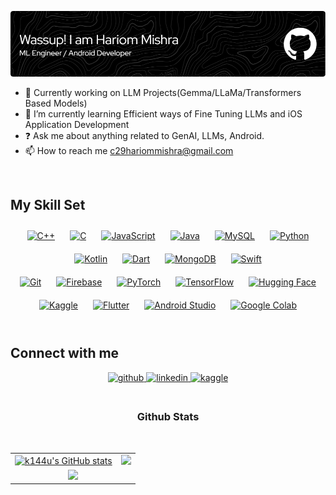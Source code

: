 ![github-header-image (9)](https://github.com/Hariom329/Hariom329/blob/main/github-header-image%20(3).png?raw=true)
<!--
# <div align="center">I'm Hariom, a ML Engineer & Developer from India. 🚀</div>  
<br/>
-->


- 🔭 Currently working on LLM Projects(Gemma/LLaMa/Transformers Based Models)  
- 🌱 I’m currently learning Efficient ways of Fine Tuning LLMs and iOS Application Development
- ❓ Ask me about anything related to GenAI, LLMs, Android.
- 📫 How to reach me c29hariommishra@gmail.com
<br/>

## My Skill Set

<div align="center">  
  <a href="https://www.cplusplus.com/" target="_blank"><img style="margin: 10px" src="https://profilinator.rishav.dev/skills-assets/cplusplus-original.svg" alt="C++" height="50" /></a>  
  <a href="https://www.cprogramming.com/" target="_blank"><img style="margin: 10px" src="https://profilinator.rishav.dev/skills-assets/c-original.svg" alt="C" height="50" /></a>    
  <a href="https://www.javascript.com/" target="_blank"><img style="margin: 10px" src="https://profilinator.rishav.dev/skills-assets/javascript-original.svg" alt="JavaScript" height="50" /></a>  
  <a href="https://www.java.com/" target="_blank"><img style="margin: 10px" src="https://profilinator.rishav.dev/skills-assets/java-original-wordmark.svg" alt="Java" height="50" /></a>
  <a href="https://www.mysql.com/" target="_blank"><img style="margin: 10px" src="https://profilinator.rishav.dev/skills-assets/mysql-original-wordmark.svg" alt="MySQL" height="50" /></a>  
  <a href="https://www.python.org/" target="_blank"><img style="margin: 10px" src="https://profilinator.rishav.dev/skills-assets/python-original.svg" alt="Python" height="50" /></a>
  <a href="https://kotlinlang.org/" target="_blank"><img style="margin: 10px" src="https://upload.wikimedia.org/wikipedia/commons/7/74/Kotlin_Icon.png" alt="Kotlin" height="50" /></a>  
  <a href="https://dart.dev/" target="_blank"><img style="margin: 10px" src="https://www.vectorlogo.zone/logos/dartlang/dartlang-icon.svg" alt="Dart" height="50" /></a>
  <a href="https://www.mongodb.com/" target="_blank"><img style="margin: 10px" src="https://www.vectorlogo.zone/logos/mongodb/mongodb-icon.svg" alt="MongoDB" height="50" /></a>
  <a href="https://developer.apple.com/swift/" target="_blank"><img style="margin: 10px" src="https://upload.wikimedia.org/wikipedia/commons/9/9d/Swift_logo.svg" alt="Swift" height="50" /></a>
</div> 
<div align="center">  
  <a href="https://github.com/" target="_blank"><img style="margin: 10px" src="https://profilinator.rishav.dev/skills-assets/git-scm-icon.svg" alt="Git" height="50" /></a>   
  <a href="https://firebase.google.com/" target="_blank"><img style="margin: 10px" src="https://profilinator.rishav.dev/skills-assets/firebase.png" alt="Firebase" height="50" /></a>
  <a href="https://pytorch.org/" target="_blank"><img style="margin: 10px" src="https://upload.wikimedia.org/wikipedia/commons/1/10/PyTorch_logo_icon.svg" alt="PyTorch" height="50" /></a>  
  <a href="https://www.tensorflow.org/" target="_blank"><img style="margin: 10px" src="https://upload.wikimedia.org/wikipedia/commons/2/2d/Tensorflow_logo.svg" alt="TensorFlow" height="50" /></a> 
  <a href="https://huggingface.co/" target="_blank"><img style="margin: 10px" src="https://huggingface.co/front/assets/huggingface_logo-noborder.svg" alt="Hugging Face" height="50" /></a>  
  <a href="https://www.kaggle.com/" target="_blank"><img style="margin: 10px" src="https://www.vectorlogo.zone/logos/kaggle/kaggle-icon.svg" alt="Kaggle" height="50" /></a>
  <a href="https://flutter.dev/" target="_blank"><img style="margin: 10px" src="https://www.vectorlogo.zone/logos/flutterio/flutterio-icon.svg" alt="Flutter" height="50" /></a>  
  <a href="https://developer.android.com/studio" target="_blank"><img style="margin: 10px" src="https://upload.wikimedia.org/wikipedia/commons/9/92/Android_Studio_Trademark.svg" alt="Android        Studio" height="50" /></a>  
  <a href="https://colab.research.google.com/" target="_blank"><img style="margin: 10px" src="https://upload.wikimedia.org/wikipedia/commons/d/d0/Google_Colaboratory_SVG_Logo.svg" alt="Google       Colab" height="50" /></a>
 

</div>  
<br/>  

## Connect with me  

<div align="center">
    <a href="https://github.com/Hariom329" target="_blank">
        <img src=https://img.shields.io/badge/github-%2324292e.svg?&style=for-the-badge&logo=github&logoColor=white alt=github style="margin-bottom: 5px;" />
    </a>
    <a href="https://www.linkedin.com/in/hariom-mishra-7a8675221/" target="_blank">
        <img src=https://img.shields.io/badge/linkedin-%231E77B5.svg?&style=for-the-badge&logo=linkedin&logoColor=white alt=linkedin style="margin-bottom: 5px;" />
    </a>
     <a href="https://www.kaggle.com/hariommishra329" target="_blank">
        <img src="https://img.shields.io/badge/kaggle-%2320BEFF.svg?&style=for-the-badge&logo=kaggle&logoColor=white" alt="kaggle" style="margin-bottom: 5px;" />
    </a>
</div>  
<br/>  

<h3><p align="center"><b>Github Stats</b></p></h3>
<table>
     <tr> 
          <td>
               <a href="http://www.github.com/k144u"><img src="https://github-readme-stats.vercel.app/api?username=k144u&show_icons=true&theme=transparent&hide_border=true" alt="k144u's GitHub stats" /></a> 
          </td> 
          <td> 
               <a href="http://www.github.com/k144u"><img src="https://github-readme-streak-stats.herokuapp.com/?user=k144u&stroke=0891b2&background=0d1117&ring=ec4899&fire=ec4899&currStreakNum=0891b2&currStreakLabel=ec4899&sideNums=0891b2&sideLabels=0891b2&dates=0891b2&hide_border=true" /></a>
          </td> 
     </tr> 
     <br>
     <tr>
          <td colspan="2" align="center">
               <center>
                 <a href="https://visitorbadge.io/status?path=https%3A%2F%2Fgithub.com%2FK144U%2F"><img src="https://api.visitorbadge.io/api/visitors?path=https%3A%2F%2Fgithub.com%2FK144U%2F&labelColor=%23202a25&countColor=%23c4ebc8&style=flat" /></a>
               </center>
          </td>
     </tr>
</table>
